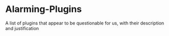 # Alarming-Plugins
A list of plugins that appear to be questionable for us, with their description and justification
